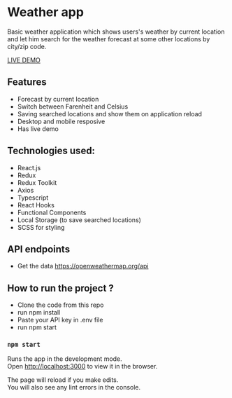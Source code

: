 # Weather app

Basic weather application which shows users's weather by current location and let him search for the weather forecast at some other locations by city/zip code.

[LIVE DEMO](https://sensevr-weather.netlify.app/)

## Features
- Forecast by current location
- Switch between Farenheit and Celsius
- Saving searched locations and show them on application reload
- Desktop and mobile resposive
- Has live demo


## Technologies used:
- React.js
- Redux
- Redux Toolkit
- Axios
- Typescript
- React Hooks
- Functional Components
- Local Storage (to save searched locations)
- SCSS for styling


## API endpoints
- Get the data https://openweathermap.org/api

## How to run the project ?

- Clone the code from this repo
- run npm install
- Paste your API key in .env file
- run npm start

### `npm start`

Runs the app in the development mode.\
Open [http://localhost:3000](http://localhost:3000) to view it in the browser.

The page will reload if you make edits.\
You will also see any lint errors in the console.
